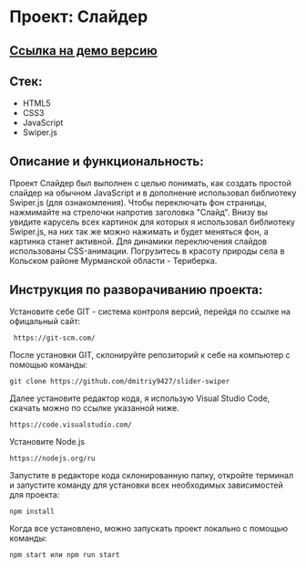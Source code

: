 # Проект: Слайдер

## [Ссылка на демо версию](https://dmitriy9427.github.io/slider-swiper/)

## Стек:

- HTML5
- CSS3
- JavaScript
- Swiper.js

## Описание и функциональность:

Проект Слайдер был выполнен с целью понимать, как создать простой слайдер на обычном JavaScript и в дополнение использовал библиотеку Swiper.js (для ознакомления). Чтобы переключать фон страницы, нажмимайте на стрелочки напротив заголовка "Слайд". Внизу вы увидите карусель всех картинок для которых я использовал библиотеку Swiper.js, на них так же можно нажимать и будет меняться фон, а картинка станет активной. Для динамики переключения слайдов использованы CSS-анимации. Погрузитесь в красоту природы села в Кольском районе Мурманской области - Териберка.

## Инструкция по разворачиванию проекта:

Установите себе GIT - система контроля версий, перейдя по ссылке на офицальный сайт:

```
 https://git-scm.com/
```

После установки GIT, склонируйте репозиторий к себе на компьютер с помощью команды:

```
git clone https://github.com/dmitriy9427/slider-swiper
```

Далее установите редактор кода, я использую Visual Studio Code, скачать можно по ссылке указанной ниже.

```
https://code.visualstudio.com/
```

Установите Node.js

```
https://nodejs.org/ru
```

Запустите в редакторе кода склонированную папку, откройте терминал и запустите команду для установки всех необходимых зависимостей для проекта:

```
npm install
```

Когда все установлено, можно запускать проект локально с помощью команды:

```
npm start или npm run start
```
